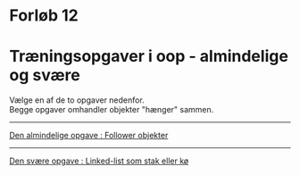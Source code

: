 # Forløb 12
# Træningsopgaver i oop - almindelige og svære

Vælge en af de to opgaver nedenfor.   
Begge opgaver omhandler objekter "hænger" sammen.

----------------------------------------------------

[Den almindelige opgave : Follower objekter](Part5_2.md)

----------------------------------------------------

[Den svære opgave : Linked-list som stak eller kø](Part5_3.md)







